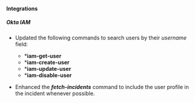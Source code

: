 
#### Integrations
##### Okta IAM
- Updated the following commands to search users by their *username* field:
  - ***iam-get-user**
  - ***iam-create-user**
  - ***iam-update-user**
  - ***iam-disable-user**

- Enhanced the ***fetch-incidents*** command to include the user profile in the incident whenever possible.
